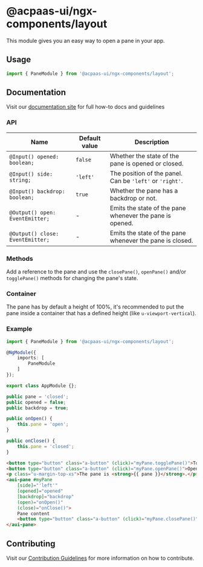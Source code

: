 # @acpaas-ui/ngx-components/layout

This module gives you an easy way to open a pane in your app.

## Usage

```typescript
import { PaneModule } from '@acpaas-ui/ngx-components/layout';
```

## Documentation

Visit our [documentation site](https://acpaas-ui.digipolis.be/) for full how-to docs and guidelines

### API

| Name         | Default value | Description |
| -----------  | ------ | -------------------------- |
| `@Input() opened: boolean;` | `false` | Whether the state of the pane is opened or closed. |
| `@Input() side: string;` | `'left'` | The position of the panel. Can be `'left'` or `'right'`. |
| `@Input() backdrop: boolean;` | `true` | Whether the pane has a backdrop or not. |
| `@Output() open: EventEmitter;` | - | Emits the state of the pane whenever the pane is opened. |
| `@Output() close: EventEmitter;` | - | Emits the state of the pane whenever the pane is closed. |

### Methods

Add a reference to the pane and use the `closePane()`, `openPane()` and/or `togglePane()` methods for changing the pane's state.

### Container

The pane has by default a height of 100%, it's recommended to put the pane inside a container that has a defined height (like `u-viewport-vertical`).

### Example

```typescript
import { PaneModule } from '@acpaas-ui/ngx-components/layout';

@NgModule({
    imports: [
        PaneModule
    ]
});

export class AppModule {};
```

```typescript
public pane = 'closed';
public opened = false;
public backdrop = true;

public onOpen() {
    this.pane = 'open';
}

public onClose() {
    this.pane = 'closed';
}
```

```html
<button type="button" class="a-button" (click)="myPane.togglePane()">Toggle pane</button>
<button type="button" class="a-button" (click)="myPane.openPane()">Open pane</button>
<p class="u-margin-top-xs">The pane is <strong>{{ pane }}</strong>.</p>
<aui-pane #myPane
    [side]="'left'"
    [opened]="opened"
    [backdrop]="backdrop"
    (open)="onOpen()"
    (close)="onClose()">
    Pane content
    <button type="button" class="a-button" (click)="myPane.closePane()">Close pane</button>
</aui-pane>
```

## Contributing

Visit our [Contribution Guidelines](../../../../../CONTRIBUTING.md) for more information on how to contribute.
